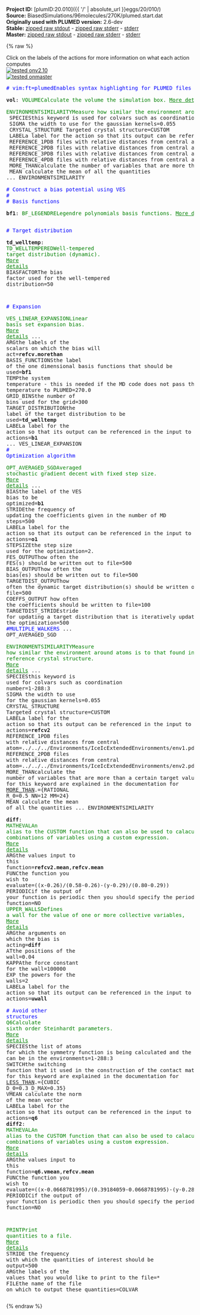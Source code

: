 **Project ID:** [plumID:20.010]({{ '/' | absolute_url }}eggs/20/010/)  
**Source:** BiasedSimulations/96molecules/270K/plumed.start.dat  
**Originally used with PLUMED version:** 2.6-dev  
**Stable:** [zipped raw stdout](plumed.start.dat.plumed.stdout.txt.zip) - [zipped raw stderr](plumed.start.dat.plumed.stderr.txt.zip) - [stderr](plumed.start.dat.plumed.stderr)  
**Master:** [zipped raw stdout](plumed.start.dat.plumed_master.stdout.txt.zip) - [zipped raw stderr](plumed.start.dat.plumed_master.stderr.txt.zip) - [stderr](plumed.start.dat.plumed_master.stderr)  

{% raw %}
<div class="plumedpreheader">
<div class="headerInfo" id="value_details_data/BiasedSimulations/96molecules/270K/plumed.start.dat"> Click on the labels of the actions for more information on what each action computes </div>
<div class="containerBadge">
<div class="headerBadge"><a href="plumed.start.dat.plumed.stderr"><img src="https://img.shields.io/badge/v2.10-passing-green.svg" alt="tested onv2.10" /></a></div>
<div class="headerBadge"><a href="plumed.start.dat.plumed_master.stderr"><img src="https://img.shields.io/badge/master-passing-green.svg" alt="tested onmaster" /></a></div>
</div>
</div>
<pre class="plumedlisting">
<span class="plumedtooltip" style="color:blue"># vim:ft=plumed<span class="right">Enables syntax highlighting for PLUMED files in vim. See <a href="https://www.plumed.org/doc-master/user-doc/html/vim">here for more details. </a><i></i></span></span>
<br/><b name="data/BiasedSimulations/96molecules/270K/plumed.start.datvol" onclick='showPath("data/BiasedSimulations/96molecules/270K/plumed.start.dat","data/BiasedSimulations/96molecules/270K/plumed.start.datvol","data/BiasedSimulations/96molecules/270K/plumed.start.datvol","brown")'>vol</b>: <span class="plumedtooltip" style="color:green">VOLUME<span class="right">Calculate the volume the simulation box. <a href="https://www.plumed.org/doc-master/user-doc/html/VOLUME" style="color:green">More details</a><i></i></span></span>
<br/><span style="display:none;" id="data/BiasedSimulations/96molecules/270K/plumed.start.datvol">The VOLUME action with label <b>vol</b> calculates the volume of simulation box</span><span class="plumedtooltip" style="color:green">ENVIRONMENTSIMILARITY<span class="right">Measure how similar the environment around atoms is to that found in some reference crystal structure. <a href="https://www.plumed.org/doc-master/user-doc/html/ENVIRONMENTSIMILARITY" style="color:green">More details</a><i></i></span></span> ...
 <span class="plumedtooltip">SPECIES<span class="right">this keyword is used for colvars such as coordination number<i></i></span></span>=1-288:3
 <span class="plumedtooltip">SIGMA<span class="right"> the width to use for the gaussian kernels<i></i></span></span>=0.055
 <span class="plumedtooltip">CRYSTAL_STRUCTURE<span class="right"> Targeted crystal structure<i></i></span></span>=CUSTOM
 <span class="plumedtooltip">LABEL<span class="right">a label for the action so that its output can be referenced in the input to other actions<i></i></span></span>=<b name="data/BiasedSimulations/96molecules/270K/plumed.start.datrefcv" onclick='showPath("data/BiasedSimulations/96molecules/270K/plumed.start.dat","data/BiasedSimulations/96molecules/270K/plumed.start.datrefcv","data/BiasedSimulations/96molecules/270K/plumed.start.datrefcv","brown")'>refcv</b>
 <span class="plumedtooltip">REFERENCE_1<span class="right">PDB files with relative distances from central atom<i></i></span></span>=../../../Environments/IceIhExtendedEnvironments/env1.pdb
 <span class="plumedtooltip">REFERENCE_2<span class="right">PDB files with relative distances from central atom<i></i></span></span>=../../../Environments/IceIhExtendedEnvironments/env2.pdb
 <span class="plumedtooltip">REFERENCE_3<span class="right">PDB files with relative distances from central atom<i></i></span></span>=../../../Environments/IceIhExtendedEnvironments/env3.pdb
 <span class="plumedtooltip">REFERENCE_4<span class="right">PDB files with relative distances from central atom<i></i></span></span>=../../../Environments/IceIhExtendedEnvironments/env4.pdb
 <span class="plumedtooltip">MORE_THAN<span class="right">calculate the number of variables that are more than a certain target value. Options for this keyword are explained in the documentation for <a href="https://www.plumed.org/doc-master/user-doc/html/MORE_THAN">MORE_THAN</a>.<i></i></span></span>={RATIONAL R_0=0.5 NN=12 MM=24}
 <span class="plumedtooltip">MEAN<span class="right"> calculate the mean of all the quantities<i></i></span></span>
... ENVIRONMENTSIMILARITY
<br/><span style="color:blue" class="comment"># Construct a bias potential using VES</span>
<span style="color:blue" class="comment">#</span>
<span style="color:blue" class="comment"># Basis functions</span>
<br/><span style="display:none;" id="data/BiasedSimulations/96molecules/270K/plumed.start.datrefcv">The ENVIRONMENTSIMILARITY action with label <b>refcv</b> calculates the following quantities:<table  align="center" frame="void" width="95%" cellpadding="5%"><tr><td width="5%"><b> Quantity </b>  </td><td><b> Description </b> </td></tr><tr><td width="5%">refcv.value</td><td>the environmental similar parameter for each of the input atoms</td></tr><tr><td width="5%">refcv.morethan</td><td>the number of colvars that have a value more than a threshold</td></tr><tr><td width="5%">refcv.mean</td><td>the mean of the colvars</td></tr></table></span><b name="data/BiasedSimulations/96molecules/270K/plumed.start.datbf1" onclick='showPath("data/BiasedSimulations/96molecules/270K/plumed.start.dat","data/BiasedSimulations/96molecules/270K/plumed.start.datbf1","data/BiasedSimulations/96molecules/270K/plumed.start.datbf1","brown")'>bf1</b>: <span class="plumedtooltip" style="color:green">BF_LEGENDRE<span class="right">Legendre polynomials basis functions. <a href="https://www.plumed.org/doc-master/user-doc/html/BF_LEGENDRE" style="color:green">More details</a><i></i></span></span> <span class="plumedtooltip">ORDER<span class="right">The order of the basis function expansion<i></i></span></span>=20 <span class="plumedtooltip">MINIMUM<span class="right">The minimum of the interval on which the basis functions are defined<i></i></span></span>=0.0 <span class="plumedtooltip">MAXIMUM<span class="right">The maximum of the interval on which the basis functions are defined<i></i></span></span>=96.0

<span style="color:blue" class="comment"># Target distribution</span>
<br/><span style="display:none;" id="data/BiasedSimulations/96molecules/270K/plumed.start.datbf1">The BF_LEGENDRE action with label <b>bf1</b> calculates something</span><b name="data/BiasedSimulations/96molecules/270K/plumed.start.dattd_welltemp" onclick='showPath("data/BiasedSimulations/96molecules/270K/plumed.start.dat","data/BiasedSimulations/96molecules/270K/plumed.start.dattd_welltemp","data/BiasedSimulations/96molecules/270K/plumed.start.dattd_welltemp","brown")'>td_welltemp</b>: <span class="plumedtooltip" style="color:green">TD_WELLTEMPERED<span class="right">Well-tempered target distribution (dynamic). <a href="https://www.plumed.org/doc-master/user-doc/html/TD_WELLTEMPERED" style="color:green">More details</a><i></i></span></span> <span class="plumedtooltip">BIASFACTOR<span class="right">The bias factor used for the well-tempered distribution<i></i></span></span>=50

<span style="color:blue" class="comment"># Expansion</span>
<br/><span style="display:none;" id="data/BiasedSimulations/96molecules/270K/plumed.start.dattd_welltemp">The TD_WELLTEMPERED action with label <b>td_welltemp</b> calculates something</span><span class="plumedtooltip" style="color:green">VES_LINEAR_EXPANSION<span class="right">Linear basis set expansion bias. <a href="https://www.plumed.org/doc-master/user-doc/html/VES_LINEAR_EXPANSION" style="color:green">More details</a><i></i></span></span> ...
 <span class="plumedtooltip">ARG<span class="right">the labels of the scalars on which the bias will act<i></i></span></span>=<b name="data/BiasedSimulations/96molecules/270K/plumed.start.datrefcv">refcv.morethan</b>
 <span class="plumedtooltip">BASIS_FUNCTIONS<span class="right">the label of the one dimensional basis functions that should be used<i></i></span></span>=<b name="data/BiasedSimulations/96molecules/270K/plumed.start.datbf1">bf1</b>
 <span class="plumedtooltip">TEMP<span class="right">the system temperature - this is needed if the MD code does not pass the temperature to PLUMED<i></i></span></span>=270.0
 <span class="plumedtooltip">GRID_BINS<span class="right">the number of bins used for the grid<i></i></span></span>=300
 <span class="plumedtooltip">TARGET_DISTRIBUTION<span class="right">the label of the target distribution to be used<i></i></span></span>=<b name="data/BiasedSimulations/96molecules/270K/plumed.start.dattd_welltemp">td_welltemp</b>
 <span class="plumedtooltip">LABEL<span class="right">a label for the action so that its output can be referenced in the input to other actions<i></i></span></span>=<b name="data/BiasedSimulations/96molecules/270K/plumed.start.datb1" onclick='showPath("data/BiasedSimulations/96molecules/270K/plumed.start.dat","data/BiasedSimulations/96molecules/270K/plumed.start.datb1","data/BiasedSimulations/96molecules/270K/plumed.start.datb1","brown")'>b1</b>
... VES_LINEAR_EXPANSION
<br/><span style="color:blue" class="comment"># Optimization algorithm</span>
<br/><span style="display:none;" id="data/BiasedSimulations/96molecules/270K/plumed.start.datb1">The VES_LINEAR_EXPANSION action with label <b>b1</b> calculates the following quantities:<table  align="center" frame="void" width="95%" cellpadding="5%"><tr><td width="5%"><b> Quantity </b>  </td><td><b> Description </b> </td></tr><tr><td width="5%">b1.bias</td><td>the instantaneous value of the bias potential</td></tr><tr><td width="5%">b1.force2</td><td>the instantaneous value of the squared force due to this bias potential</td></tr></table></span><span class="plumedtooltip" style="color:green">OPT_AVERAGED_SGD<span class="right">Averaged stochastic gradient decent with fixed step size. <a href="https://www.plumed.org/doc-master/user-doc/html/OPT_AVERAGED_SGD" style="color:green">More details</a><i></i></span></span> ...
  <span class="plumedtooltip">BIAS<span class="right">the label of the VES bias to be optimized<i></i></span></span>=<b name="data/BiasedSimulations/96molecules/270K/plumed.start.datb1">b1</b>
  <span class="plumedtooltip">STRIDE<span class="right">the frequency of updating the coefficients given in the number of MD steps<i></i></span></span>=500
  <span class="plumedtooltip">LABEL<span class="right">a label for the action so that its output can be referenced in the input to other actions<i></i></span></span>=<b name="data/BiasedSimulations/96molecules/270K/plumed.start.dato1" onclick='showPath("data/BiasedSimulations/96molecules/270K/plumed.start.dat","data/BiasedSimulations/96molecules/270K/plumed.start.dato1","data/BiasedSimulations/96molecules/270K/plumed.start.dato1","brown")'>o1</b>
  <span class="plumedtooltip">STEPSIZE<span class="right">the step size used for the optimization<i></i></span></span>=2.
  <span class="plumedtooltip">FES_OUTPUT<span class="right">how often the FES(s) should be written out to file<i></i></span></span>=500
  <span class="plumedtooltip">BIAS_OUTPUT<span class="right">how often the bias(es) should be written out to file<i></i></span></span>=500
  <span class="plumedtooltip">TARGETDIST_OUTPUT<span class="right">how often the dynamic target distribution(s) should be written out to file<i></i></span></span>=500
  <span class="plumedtooltip">COEFFS_OUTPUT<span class="right"> how often the coefficients should be written to file<i></i></span></span>=100
  <span class="plumedtooltip">TARGETDIST_STRIDE<span class="right">stride for updating a target distribution that is iteratively updated during the optimization<i></i></span></span>=500
  <span style="color:blue" class="comment">#MULTIPLE_WALKERS</span>
... OPT_AVERAGED_SGD
<br/><span style="display:none;" id="data/BiasedSimulations/96molecules/270K/plumed.start.dato1">The OPT_AVERAGED_SGD action with label <b>o1</b> calculates the following quantities:<table  align="center" frame="void" width="95%" cellpadding="5%"><tr><td width="5%"><b> Quantity </b>  </td><td><b> Description </b> </td></tr><tr><td width="5%">o1.value</td><td>a scalar</td></tr></table></span><span class="plumedtooltip" style="color:green">ENVIRONMENTSIMILARITY<span class="right">Measure how similar the environment around atoms is to that found in some reference crystal structure. <a href="https://www.plumed.org/doc-master/user-doc/html/ENVIRONMENTSIMILARITY" style="color:green">More details</a><i></i></span></span> ...
 <span class="plumedtooltip">SPECIES<span class="right">this keyword is used for colvars such as coordination number<i></i></span></span>=1-288:3
 <span class="plumedtooltip">SIGMA<span class="right"> the width to use for the gaussian kernels<i></i></span></span>=0.055
 <span class="plumedtooltip">CRYSTAL_STRUCTURE<span class="right"> Targeted crystal structure<i></i></span></span>=CUSTOM
 <span class="plumedtooltip">LABEL<span class="right">a label for the action so that its output can be referenced in the input to other actions<i></i></span></span>=<b name="data/BiasedSimulations/96molecules/270K/plumed.start.datrefcv2" onclick='showPath("data/BiasedSimulations/96molecules/270K/plumed.start.dat","data/BiasedSimulations/96molecules/270K/plumed.start.datrefcv2","data/BiasedSimulations/96molecules/270K/plumed.start.datrefcv2","brown")'>refcv2</b>
 <span class="plumedtooltip">REFERENCE_1<span class="right">PDB files with relative distances from central atom<i></i></span></span>=../../../Environments/IceIcExtendedEnvironments/env1.pdb
 <span class="plumedtooltip">REFERENCE_2<span class="right">PDB files with relative distances from central atom<i></i></span></span>=../../../Environments/IceIcExtendedEnvironments/env2.pdb
 <span class="plumedtooltip">MORE_THAN<span class="right">calculate the number of variables that are more than a certain target value. Options for this keyword are explained in the documentation for <a href="https://www.plumed.org/doc-master/user-doc/html/MORE_THAN">MORE_THAN</a>.<i></i></span></span>={RATIONAL R_0=0.5 NN=12 MM=24}
 <span class="plumedtooltip">MEAN<span class="right"> calculate the mean of all the quantities<i></i></span></span>
... ENVIRONMENTSIMILARITY
<br/><span style="display:none;" id="data/BiasedSimulations/96molecules/270K/plumed.start.datrefcv2">The ENVIRONMENTSIMILARITY action with label <b>refcv2</b> calculates the following quantities:<table  align="center" frame="void" width="95%" cellpadding="5%"><tr><td width="5%"><b> Quantity </b>  </td><td><b> Description </b> </td></tr><tr><td width="5%">refcv2.value</td><td>the environmental similar parameter for each of the input atoms</td></tr><tr><td width="5%">refcv2.morethan</td><td>the number of colvars that have a value more than a threshold</td></tr><tr><td width="5%">refcv2.mean</td><td>the mean of the colvars</td></tr></table></span><b name="data/BiasedSimulations/96molecules/270K/plumed.start.datdiff" onclick='showPath("data/BiasedSimulations/96molecules/270K/plumed.start.dat","data/BiasedSimulations/96molecules/270K/plumed.start.datdiff","data/BiasedSimulations/96molecules/270K/plumed.start.datdiff","brown")'>diff</b>: <span class="plumedtooltip" style="color:green">MATHEVAL<span class="right">An alias to the CUSTOM function that can also be used to calaculate combinations of variables using a custom expression. <a href="https://www.plumed.org/doc-master/user-doc/html/MATHEVAL" style="color:green">More details</a><i></i></span></span> <span class="plumedtooltip">ARG<span class="right">the values input to this function<i></i></span></span>=<b name="data/BiasedSimulations/96molecules/270K/plumed.start.datrefcv2">refcv2.mean</b>,<b name="data/BiasedSimulations/96molecules/270K/plumed.start.datrefcv">refcv.mean</b> <span class="plumedtooltip">FUNC<span class="right">the function you wish to evaluate<i></i></span></span>=((x-0.26)/(0.58-0.26)-(y-0.29)/(0.80-0.29)) <span class="plumedtooltip">PERIODIC<span class="right">if the output of your function is periodic then you should specify the periodicity of the function<i></i></span></span>=NO
<span style="display:none;" id="data/BiasedSimulations/96molecules/270K/plumed.start.datdiff">The MATHEVAL action with label <b>diff</b> calculates the following quantities:<table  align="center" frame="void" width="95%" cellpadding="5%"><tr><td width="5%"><b> Quantity </b>  </td><td><b> Description </b> </td></tr><tr><td width="5%">diff.value</td><td>an arbitrary function</td></tr></table></span><span class="plumedtooltip" style="color:green">UPPER_WALLS<span class="right">Defines a wall for the value of one or more collective variables, <a href="https://www.plumed.org/doc-master/user-doc/html/UPPER_WALLS" style="color:green">More details</a><i></i></span></span> <span class="plumedtooltip">ARG<span class="right">the arguments on which the bias is acting<i></i></span></span>=<b name="data/BiasedSimulations/96molecules/270K/plumed.start.datdiff">diff</b> <span class="plumedtooltip">AT<span class="right">the positions of the wall<i></i></span></span>=0.04 <span class="plumedtooltip">KAPPA<span class="right">the force constant for the wall<i></i></span></span>=100000 <span class="plumedtooltip">EXP<span class="right"> the powers for the walls<i></i></span></span>=2 <span class="plumedtooltip">LABEL<span class="right">a label for the action so that its output can be referenced in the input to other actions<i></i></span></span>=<b name="data/BiasedSimulations/96molecules/270K/plumed.start.datuwall" onclick='showPath("data/BiasedSimulations/96molecules/270K/plumed.start.dat","data/BiasedSimulations/96molecules/270K/plumed.start.datuwall","data/BiasedSimulations/96molecules/270K/plumed.start.datuwall","brown")'>uwall</b>
<br/><span style="color:blue" class="comment"># Avoid other structures</span>
<span style="display:none;" id="data/BiasedSimulations/96molecules/270K/plumed.start.datuwall">The UPPER_WALLS action with label <b>uwall</b> calculates the following quantities:<table  align="center" frame="void" width="95%" cellpadding="5%"><tr><td width="5%"><b> Quantity </b>  </td><td><b> Description </b> </td></tr><tr><td width="5%">uwall.bias</td><td>the instantaneous value of the bias potential</td></tr><tr><td width="5%">uwall.force2</td><td>the instantaneous value of the squared force due to this bias potential</td></tr></table></span><span class="plumedtooltip" style="color:green">Q6<span class="right">Calculate sixth order Steinhardt parameters. <a href="https://www.plumed.org/doc-master/user-doc/html/Q6" style="color:green">More details</a><i></i></span></span> <span class="plumedtooltip">SPECIES<span class="right">the list of atoms for which the symmetry function is being calculated and the atoms that can be in the environments<i></i></span></span>=1-288:3 <span class="plumedtooltip">SWITCH<span class="right">the switching function that it used in the construction of the contact matrix. Options for this keyword are explained in the documentation for <a href="https://www.plumed.org/doc-master/user-doc/html/LESS_THAN">LESS_THAN</a>.<i></i></span></span>={CUBIC D_0=0.3 D_MAX=0.35} <span class="plumedtooltip">VMEAN<span class="right"> calculate the norm of the mean vector<i></i></span></span> <span class="plumedtooltip">LABEL<span class="right">a label for the action so that its output can be referenced in the input to other actions<i></i></span></span>=<b name="data/BiasedSimulations/96molecules/270K/plumed.start.datq6" onclick='showPath("data/BiasedSimulations/96molecules/270K/plumed.start.dat","data/BiasedSimulations/96molecules/270K/plumed.start.datq6","data/BiasedSimulations/96molecules/270K/plumed.start.datq6","brown")'>q6</b>
<span style="display:none;" id="data/BiasedSimulations/96molecules/270K/plumed.start.datq6">The Q6 action with label <b>q6</b> calculates the following quantities:<table  align="center" frame="void" width="95%" cellpadding="5%"><tr><td width="5%"><b> Quantity </b>  </td><td><b> Description </b> </td></tr><tr><td width="5%">q6._vmean</td><td>the norm of the mean vector</td></tr><tr><td width="5%">q6.value</td><td>the norms of the vectors of spherical harmonic coefficients</td></tr></table></span><b name="data/BiasedSimulations/96molecules/270K/plumed.start.datdiff2" onclick='showPath("data/BiasedSimulations/96molecules/270K/plumed.start.dat","data/BiasedSimulations/96molecules/270K/plumed.start.datdiff2","data/BiasedSimulations/96molecules/270K/plumed.start.datdiff2","brown")'>diff2</b>: <span class="plumedtooltip" style="color:green">MATHEVAL<span class="right">An alias to the CUSTOM function that can also be used to calaculate combinations of variables using a custom expression. <a href="https://www.plumed.org/doc-master/user-doc/html/MATHEVAL" style="color:green">More details</a><i></i></span></span> <span class="plumedtooltip">ARG<span class="right">the values input to this function<i></i></span></span>=<b name="data/BiasedSimulations/96molecules/270K/plumed.start.datq6">q6.vmean</b>,<b name="data/BiasedSimulations/96molecules/270K/plumed.start.datrefcv">refcv.mean</b> <span class="plumedtooltip">FUNC<span class="right">the function you wish to evaluate<i></i></span></span>=((x-0.0668781995)/(0.39184059-0.0668781995)-(y-0.2899390548628429)/(0.7838534089775562-0.2899390548628429)) <span class="plumedtooltip">PERIODIC<span class="right">if the output of your function is periodic then you should specify the periodicity of the function<i></i></span></span>=NO

<span style="display:none;" id="data/BiasedSimulations/96molecules/270K/plumed.start.datdiff2">The MATHEVAL action with label <b>diff2</b> calculates the following quantities:<table  align="center" frame="void" width="95%" cellpadding="5%"><tr><td width="5%"><b> Quantity </b>  </td><td><b> Description </b> </td></tr><tr><td width="5%">diff2.value</td><td>an arbitrary function</td></tr></table></span><span class="plumedtooltip" style="color:green">PRINT<span class="right">Print quantities to a file. <a href="https://www.plumed.org/doc-master/user-doc/html/PRINT" style="color:green">More details</a><i></i></span></span> <span class="plumedtooltip">STRIDE<span class="right"> the frequency with which the quantities of interest should be output<i></i></span></span>=500  <span class="plumedtooltip">ARG<span class="right">the labels of the values that you would like to print to the file<i></i></span></span>=* <span class="plumedtooltip">FILE<span class="right">the name of the file on which to output these quantities<i></i></span></span>=COLVAR
</pre>
{% endraw %}
